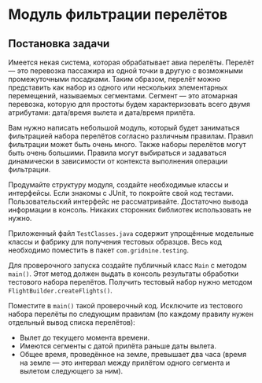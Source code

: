 # Модуль фильтрации перелётов

## Постановка задачи

Имеется некая система, которая обрабатывает авиа перелёты. Перелёт — это перевозка пассажира из одной точки в другую с возможными промежуточными посадками. Таким образом, перелёт можно представить как набор из одного или нескольких элементарных перемещений, называемых сегментами. Сегмент — это атомарная перевозка, которую для простоты будем характеризовать всего двумя атрибутами: дата/время вылета и дата/время прилёта.

Вам нужно написать небольшой модуль, который будет заниматься фильтрацией набора перелётов согласно различным правилам. Правил фильтрации может быть очень много. Также наборы перелётов могут быть очень большими. Правила могут выбираться и задаваться динамически в зависимости от контекста выполнения операции фильтрации.

Продумайте структуру модуля, создайте необходимые классы и интерфейсы. Если знакомы с JUnit, то покройте свой код тестами. Пользовательский интерфейс не рассматривайте. Достаточно вывода информации в консоль. Никаких сторонних библиотек использовать не нужно.

Приложенный файл `TestClasses.java` содержит упрощённые модельные классы и фабрику для получения тестовых образцов. Весь код необходимо поместить в пакет `com.gridnine.testing`.

Для проверочного запуска создайте публичный класс `Main` с методом `main()`. Этот метод должен выдать в консоль результаты обработки тестового набора перелётов. Получить тестовый набор нужно методом `FlightBuilder.createFlights()`.

Поместите в `main()` такой проверочный код. Исключите из тестового набора перелёты по следующим правилам (по каждому правилу нужен отдельный вывод списка перелётов):
- Вылет до текущего момента времени.
- Имеются сегменты с датой прилёта раньше даты вылета.
- Общее время, проведённое на земле, превышает два часа (время на земле — это интервал между прилётом одного сегмента и вылетом следующего за ним).
